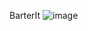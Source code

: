 BarterIt
![image](https://github.com/fuumaraedd/barterit/assets/129939405/ae028dc7-7a9b-4b91-8885-14f3d6a9b8e3)
